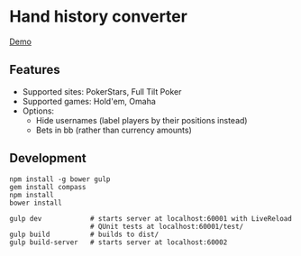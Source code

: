 # Hand history converter

[Demo](http://compact.github.io/hand-history-converter/)

## Features

* Supported sites: PokerStars, Full Tilt Poker
* Supported games: Hold'em, Omaha
* Options:
  * Hide usernames (label players by their positions instead)
  * Bets in bb (rather than currency amounts)

## Development

```
npm install -g bower gulp
gem install compass
npm install
bower install

gulp dev            # starts server at localhost:60001 with LiveReload
                    # QUnit tests at localhost:60001/test/
gulp build          # builds to dist/
gulp build-server   # starts server at localhost:60002
```
